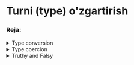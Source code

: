 # Turni (type) o'zgartirish

### Reja:

<details>
    <summary>Type conversion</summary>

<br>

> <br> 💡 **Type conversion -** JavaScript dasturlash tilida saqlanayotgan ma'lumot turini bir ko'rinishdan ikkinchi ko'rinishga o'tkazish <br><br>

<br>

### Number


> <br> 💡 **Number -** primitive o'rab turuvchi obyektidan foydalanib, berilgan ma'lumot turini son ko'rinishiga o'tkazish imkoniyati mavjud. Agar berilgan ma'lumotni son ko'rinishiga o'tkazishni imkoni bo'lmasa, **NaN** maxsus qiymati yuzaga keladi <br><br>

<br>

````javascript
    const age = '20' //String

    console.log(age); // String
    console.log(Number(age)); // Number
    console.log(age + 1); // 201 (concatenation)
    console.log(Number(age) + 1); // 21

    const name = 'John';
    console.log(Number(name)); // NaN
````

<br>

### String

> <br> 💡 **String -** primitive o'rab turuvchi obyektidan foydalanib, berilgan ma'lumot turini string turiga o'tkazish imkoniyati mavjud <br><br>

<br>

````javascript
    const year = 2023; // Number
    console.log(year) // Number
    console.log(String(year)) // String
````

<br>

</details>

<details>
    <summary>Type coercion</summary>
    
<br>

> <br> 💡 **Type coercion -** operator turli xil qiymatlar ustida ish olib borayotganda, ulardan birining avtomatik ravishda boshqa turga o'tishi. Boshqacha qilib aytganda ma'lumot turini bir ko'rinishdan boshqa ko'rinishdan avtomatik ravishda o'tishi <br><br>

<br>

Auto String conversion

````javascript
    console.log('Men' + 2002 + '-yilda tavallud topganman'); // Auto String conversion
````

Auto Number conversion

````javascript
    console.log('30'-'10'-5); // Auto Number conversion
````

</details>

<details>
    <summary>Truthy and Falsy</summary>

> <br> 💡 JavaScript dasturlash tilida berilgan qiymatni boolean ko'rinishga o'tkazilganda, ular truthy yoki falsy ko'rinishga keladi. truthy bu true, falsy esa false qiymatga ega bo'lgan ma'lumotlar <br><br>

<br>

### Falsy ko'rinishga keladigan qiymatlar:

* false
* 0
* ''
* undifined
* null
* NaN
* 0n (0n - BigInt ko'rinishidagi son)

````javascript
    // falsy qiymatlar
    console.log(Boolean(false));
    console.log(Boolean(0));
    console.log(Boolean(''));
    console.log(Boolean(undifined));
    console.log(Boolean(null));
    console.log(Boolean(NaN));
    console.log(Boolean(0n));

    // truthy qiymatlar
    console.log('John Doe');
    console.log(Boolean(23));
    console.log(Boolean([]));
    console.log(Boolean({}));
    console.log(Boolean('0'));
    console.log(Boolean('false'));

````

Misol:

```javascript
    const name = '';
    if(name) {
        console.log('Sizning ismingiz ' + name);
    }
    else {
        console.log('Iltimos, ism kiriting !');
    }
````


    

</details>